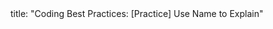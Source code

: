 <frontmatter>
title: "Coding Best Practices: [Practice] Use Name to Explain"
</frontmatter>

<include src="unit-inPage-asFlat.md" boilerplate /> 